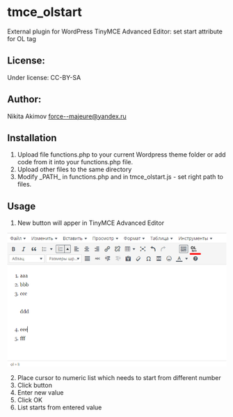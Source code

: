 # tmce_olstart
External plugin for WordPress TinyMCE Advanced Editor: set start attribute for OL tag

License:
---
Under license: CC-BY-SA

Author:
---
Nikita Akimov
force--majeure@yandex.ru

Installation
---
1. Upload file functions.php to your current Wordpress theme folder or add code from it into your functions.php file.
2. Upload other files to the same directory
3. Modify &#095;PATH&#095; in functions.php and in tmce_olstart.js - set right path to files.

Usage
---
1. New button will apper in TinyMCE Advanced Editor

<img src='https://github.com/Korchy/tmce_olstart/blob/master/screenshot.jpg?raw=true'>

2. Place cursor to numeric list which needs to start from different number
3. Click button
4. Enter new value
5. Click OK
6. List starts from entered value
